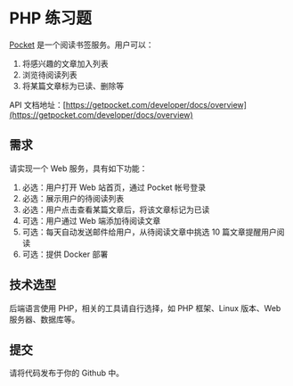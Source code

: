 # PHP 练习题

[Pocket](https://getpocket.com) 是一个阅读书签服务。用户可以：

1. 将感兴趣的文章加入列表
2. 浏览待阅读列表
3. 将某篇文章标为已读、删除等

API 文档地址：[https://getpocket.com/developer/docs/overview](https://getpocket.com/developer/docs/overview)

## 需求

请实现一个 Web 服务，具有如下功能：

1. 必选：用户打开 Web 站首页，通过 Pocket 帐号登录
1. 必选：展示用户的待阅读列表
1. 必选：用户点击查看某篇文章后，将该文章标记为已读
1. 可选：用户通过 Web 端添加待阅读文章
1. 可选：每天自动发送邮件给用户，从待阅读文章中挑选 10 篇文章提醒用户阅读
1. 可选：提供 Docker 部署

## 技术选型

后端语言使用 PHP，相关的工具请自行选择，如 PHP 框架、Linux 版本、Web 服务器、数据库等。

## 提交

请将代码发布于你的 Github 中。
